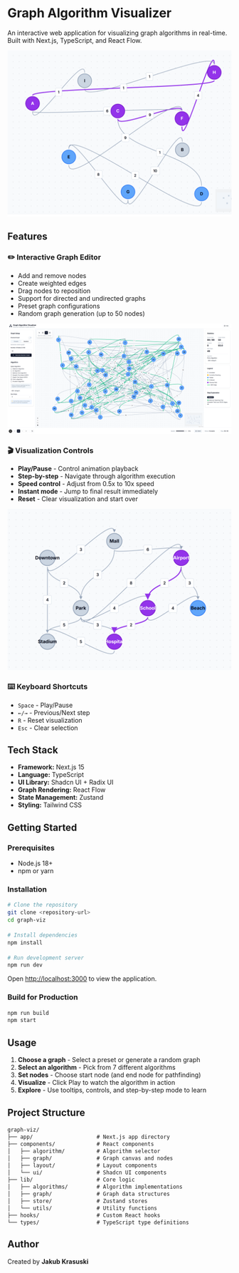 # Graph Algorithm Visualizer

An interactive web application for visualizing graph algorithms in real-time. Built with Next.js, TypeScript, and React Flow.

![Main Interface](screenshots/Zrzut%20ekranu%202025-09-29%20225705.png)

## Features

### ✏️ Interactive Graph Editor

- Add and remove nodes
- Create weighted edges
- Drag nodes to reposition
- Support for directed and undirected graphs
- Preset graph configurations
- Random graph generation (up to 50 nodes)

![Graph Editing](screenshots/Zrzut%20ekranu%202025-09-29%20225749.png)

### 🎬 Visualization Controls

- **Play/Pause** - Control animation playback
- **Step-by-step** - Navigate through algorithm execution
- **Speed control** - Adjust from 0.5x to 10x speed
- **Instant mode** - Jump to final result immediately
- **Reset** - Clear visualization and start over

![Visualization](screenshots/Zrzut%20ekranu%202025-09-29%20225819.png)

### ⌨️ Keyboard Shortcuts

- `Space` - Play/Pause
- `←/→` - Previous/Next step
- `R` - Reset visualization
- `Esc` - Clear selection

## Tech Stack

- **Framework:** Next.js 15
- **Language:** TypeScript
- **UI Library:** Shadcn UI + Radix UI
- **Graph Rendering:** React Flow
- **State Management:** Zustand
- **Styling:** Tailwind CSS

## Getting Started

### Prerequisites

- Node.js 18+
- npm or yarn

### Installation

```bash
# Clone the repository
git clone <repository-url>
cd graph-viz

# Install dependencies
npm install

# Run development server
npm run dev
```

Open [http://localhost:3000](http://localhost:3000) to view the application.

### Build for Production

```bash
npm run build
npm start
```

## Usage

1. **Choose a graph** - Select a preset or generate a random graph
2. **Select an algorithm** - Pick from 7 different algorithms
3. **Set nodes** - Choose start node (and end node for pathfinding)
4. **Visualize** - Click Play to watch the algorithm in action
5. **Explore** - Use tooltips, controls, and step-by-step mode to learn

## Project Structure

```
graph-viz/
├── app/                    # Next.js app directory
├── components/             # React components
│   ├── algorithm/          # Algorithm selector
│   ├── graph/              # Graph canvas and nodes
│   ├── layout/             # Layout components
│   └── ui/                 # Shadcn UI components
├── lib/                    # Core logic
│   ├── algorithms/         # Algorithm implementations
│   ├── graph/              # Graph data structures
│   ├── store/              # Zustand stores
│   └── utils/              # Utility functions
├── hooks/                  # Custom React hooks
└── types/                  # TypeScript type definitions
```

## Author

Created by **Jakub Krasuski**
